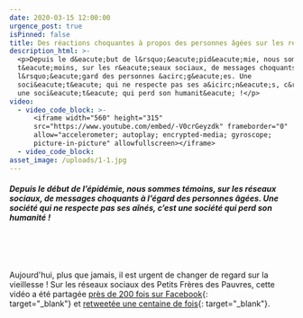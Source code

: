 ```yaml
---
date: 2020-03-15 12:00:00
urgence_post: true
isPinned: false
title: Des réactions choquantes à propos des personnes âgées sur les réseaux sociaux
description_html: >-
  <p>Depuis le d&eacute;but de l&rsquo;&eacute;pid&eacute;mie, nous sommes
  t&eacute;moins, sur les r&eacute;seaux sociaux, de messages choquants &agrave;
  l&rsquo;&eacute;gard des personnes &acirc;g&eacute;es. Une
  soci&eacute;t&eacute; qui ne respecte pas ses a&icirc;n&eacute;s, c&rsquo;est
  une soci&eacute;t&eacute; qui perd son humanit&eacute; !</p>
video:
  - video_code_block: >-
      <iframe width="560" height="315"
      src="https://www.youtube.com/embed/-V0crGeyzdk" frameborder="0"
      allow="accelerometer; autoplay; encrypted-media; gyroscope;
      picture-in-picture" allowfullscreen></iframe>
  - video_code_block:
asset_image: /uploads/1-1.jpg
---
```


##### Depuis le d&eacute;but de l’&eacute;pid&eacute;mie, nous sommes t&eacute;moins, sur les r&eacute;seaux sociaux, de messages choquants &agrave; l’&eacute;gard des personnes &acirc;g&eacute;es. Une soci&eacute;t&eacute; qui ne respecte pas ses a&icirc;n&eacute;s, c’est une soci&eacute;t&eacute; qui perd son humanit&eacute; \!

&nbsp;

&nbsp;

Aujourd'hui, plus que jamais, il est urgent de changer de regard sur la vieillesse \! Sur les r&eacute;seaux sociaux des Petits Fr&egrave;res des Pauvres, cette vid&eacute;o a &eacute;t&eacute; partag&eacute;e&nbsp;[pr&egrave;s de 200 fois sur Facebook](https://www.facebook.com/lesPetitsFreresdesPauvres/){: target="_blank"}&nbsp;et&nbsp;[retweet&eacute;e une centaine de fois](https://twitter.com/pfpauvres){: target="_blank"}.&nbsp;